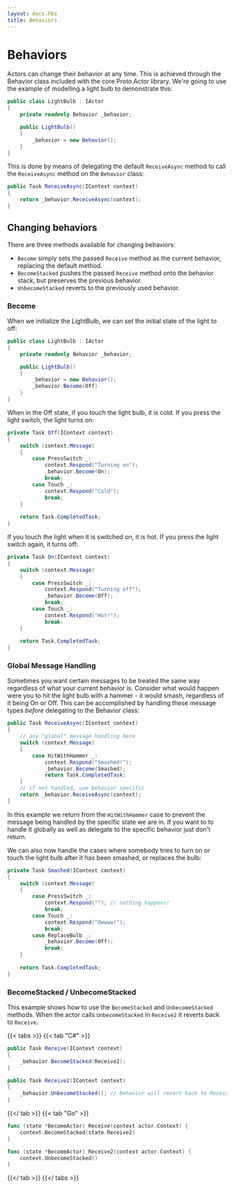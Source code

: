 ```yaml
---
layout: docs.hbs
title: Behaviors
---
```


# Behaviors

Actors can change their behavior at any time. This is achieved through the Behavior class included with the core Proto.Actor library. We're going to use the example of modelling a light bulb to demonstrate this: 

```csharp
public class LightBulb : IActor
{
    private readonly Behavior _behavior;

    public LightBulb()
    {
        _behavior = new Behavior();
    }
}
```

This is done by means of delegating the default `ReceiveAsync` method to call the `ReceiveAsync` method on the `Behavior` class:

```csharp
public Task ReceiveAsync(IContext context)
{
    return _behavior.ReceiveAsync(context);
}
```

## Changing behaviors

There are three methods available for changing behaviors:

* `Become` simply sets the passed `Receive` method as the current behavior, replacing the default method.
* `BecomeStacked` pushes the passed `Receive` method onto the behavior stack, but preserves the previous behavior.
* `UnbecomeStacked` reverts to the previously used behavior.

### Become

When we initialize the LightBulb, we can set the initial state of the light to off:

```csharp
public class LightBulb : IActor
{
    private readonly Behavior _behavior;

    public LightBulb()
    {
        _behavior = new Behavior();
        _behavior.Become(Off)
    }
}
```

When in the Off state, if you touch the light bulb, it is cold. If you press the light switch, the light turns on:

```csharp
private Task Off(IContext context)
{
    switch (context.Message)
    {
        case PressSwitch _:
            context.Respond("Turning on");
            _behavior.Become(On);
            break;
        case Touch _:
            context.Respond("Cold");
            break;
    }
    
    return Task.CompletedTask;
}
```
If you touch the light when it is switched on, it is hot. If you press the light switch again, it turns off:

```csharp
private Task On(IContext context)
{
    switch (context.Message)
    {
        case PressSwitch _:
            context.Respond("Turning off");
            _behavior.Become(Off);
            break;
        case Touch _:
            context.Respond("Hot!");
            break;
    }
    
    return Task.CompletedTask;
}
```

### Global Message Handling

Sometimes you want certain messages to be treated the same way regardless of what your current behavior is. Consider what would happen were you to hit the light bulb with a hammer - it would smash, regardless of it being On or Off. This can be accomplished by handling these message types _before_ delegating to the Behavior class:

```csharp
public Task ReceiveAsync(IContext context)
{
    // any "global" message handling here
    switch (context.Message)
    {
        case HitWithHammer _:
            context.Respond("Smashed!");
            _behavior.Become(Smashed);
            return Task.CompletedTask;
    }
    // if not handled, use behavior specific
    return _behavior.ReceiveAsync(context);
}
```
In this example we return from the `HitWithHammer` case to prevent the message being handled by the specific state we are in. If you want to to handle it globally as well as delegate to the specific behavior just don't return.

We can also now handle the cases where somebody tries to turn on or touch the light bulb after it has been smashed, or replaces the bulb:

```csharp
private Task Smashed(IContext context)
{
    switch (context.Message)
    {
        case PressSwitch _:
            context.Respond(""); // nothing happens!
            break;
        case Touch _:
            context.Respond("Owwww!");
            break;
        case ReplaceBulb _:
        	_behavior.Become(Off);
        	break;
    }
    
    return Task.CompletedTask;
}
```

### BecomeStacked / UnbecomeStacked

This example shows how to use the `BecomeStacked` and `UnbecomeStacked` methods. When the actor calls `UnbecomeStacked` in `Receive2` it reverts back to `Receive`.


{{< tabs >}}
{{< tab "C#" >}}
```csharp
public Task Receive(IContext context)
{
    _behavior.BecomeStacked(Receive2);
}

public Task Receive2(IContext context)
{
    _behavior.UnbecomeStacked(); // behavior will revert back to Receive
}
```
{{</ tab >}}
{{< tab "Go" >}}
```go
func (state *BecomeActor) Receive(context actor.Context) {
    context.BecomeStacked(state.Receive2)
}

func (state *BecomeActor) Receive2(context actor.Context) {
    context.UnbecomeStacked()
}
```
{{</ tab >}}
{{</ tabs >}}
